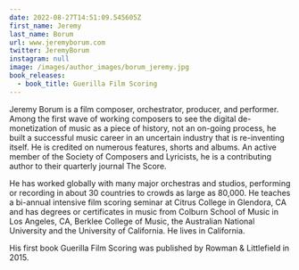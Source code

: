 ```yaml
---
date: 2022-08-27T14:51:09.545605Z
first_name: Jeremy
last_name: Borum
url: www.jeremyborum.com
twitter: JeremyBorum
instagram: null
image: /images/author_images/borum_jeremy.jpg
book_releases:
  - book_title: Guerilla Film Scoring
---
```

Jeremy Borum is a film composer, orchestrator, producer, and performer. Among the first wave of working composers to see the digital de-monetization of music as a piece of history, not an on-going process, he built a successful music career in an uncertain industry that is re-inventing itself. He is credited on numerous features, shorts and albums. An active member of the Society of Composers and Lyricists, he is a contributing author to their quarterly journal The Score.

He has worked globally with many major orchestras and studios, performing or recording in about 30 countries to crowds as large as 80,000. He teaches a bi-annual intensive film scoring seminar at Citrus College in Glendora, CA and has degrees or certificates in music from Colburn School of Music in Los Angeles, CA, Berklee College of Music, the Australian National University and the University of California. He lives in California.

His first book Guerilla Film Scoring was published by Rowman & Littlefield in 2015.